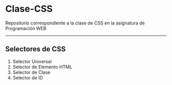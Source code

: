 # Clase-CSS
Repositorio correspondiente a la clase de CSS en la asignatura de Programación WEB
***

## Selectores de CSS
1. Selector Universal
2. Selector de Elemento HTML
3. Selector de Clase
4. Selector de ID
